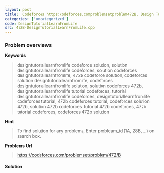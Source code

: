```yaml
---
layout: post
title:  Codeforces https:codeforces.comproblemsetproblem472B. Design Tutorial: Learn from Life solution
categories: ['uncategorized']
code: DesignTutorialLearnFromLife
src: 472B-DesignTutorialLearnFromLife.cpp
---
```

### **Problem overviews**

**Keywords**
> designtutoriallearnfromlife codeforce solution, solution designtutoriallearnfromlife codeforces, solution codeforces designtutoriallearnfromlife, 472b codeforce solution, codeforces solution designtutoriallearnfromlife, codeforces designtutoriallearnfromlife solution, solution codeforces 472b, designtutoriallearnfromlife tutorial codeforces, tutorial designtutoriallearnfromlife codeforces, designtutoriallearnfromlife codeforces tutorial, 472b codeforces tutorial, codeforces solution 472b, solution 472b codeforces, tutorial 472b codeforces, 472b tutorial codeforces, codeforces 472b solution

**Hint**
> To find solution for any problems, Enter probleam_id (1A, 28B, ...) on search box. 

**Problems Url**
> https://codeforces.com/problemset/problem/472/B

#### **Solution**



